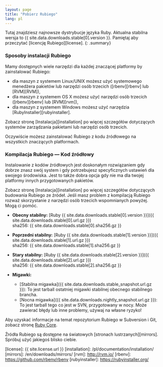 ```yaml
---
layout: page
title: "Pobierz Rubiego"
lang: pl
---
```


Tutaj znajdziesz najnowsze dystrybucje języka Ruby. Aktualna stabilna
wersja to {{ site.data.downloads.stable[0].version }}. Pamiętaj aby przeczytać
[licencję Rubiego][license].
{: .summary}

### Sposoby instalacji Rubiego

Mamy dostępnych wiele narzędzi dla każdej znaczącej platformy by zainstalować
Rubiego:

* dla maszyn z systemem Linux/UNIX możesz użyć systemowego menedżera pakietów
  lub narzędzi osób trzecich ([rbenv][rbenv] lub [RVM][RVM]),
* dla maszyn z systemem OS X możesz użyć narzędzi osób trzecich ([rbenv][rbenv] lub [RVM][rvm]),
* dla maszyn z systemem Windows możesz użyć narzędzia [RubyInstaller][rubyinstaller].

Zobacz stronę [Instalacja][installation] po więcej szczegółów dotyczących
systemów zarządzania pakietami lub narzędzi osób trzecich.

Oczywiście możesz zainstalować Rubiego z kodu źródłowego na wszystkich
znaczących platformach.

### Kompilacja Rubiego — Kod źródłowy

Instalowanie z kodów źródłowych jest doskonałym rozwiązaniem gdy dobrze
znasz swój system i gdy potrzebujesz specyficznych ustawień dla swojego
środowiska. Jest to także dobra opcja gdy nie ma dla twojej platformy
innych przygotowanych pakietów.

Zobacz stronę [Instalacja][installation] po więcej szczegółów dotyczących
budowania Rubiego ze źródeł. Jeśli masz problem z kompilacją Rubiego rozważ
skorzystanie z narzędzi osób trzecich wspomnianych powyżej. Mogą ci pomóc.

* **Obecny stabilny:**
  [Ruby {{ site.data.downloads.stable[0].version }}]({{ site.data.downloads.stable[0].url.gz }})<br>
  sha256: {{ site.data.downloads.stable[0].sha256.gz }}

* **Poprzedni stabilny:**
  [Ruby {{ site.data.downloads.stable[1].version }}]({{ site.data.downloads.stable[1].url.gz }})<br>
  sha256: {{ site.data.downloads.stable[1].sha256.gz }}

* **Stary stabilny:**
  [Ruby {{ site.data.downloads.stable[2].version }}]({{ site.data.downloads.stable[2].url.gz }})<br>
  sha256: {{ site.data.downloads.stable[2].sha256.gz }}

* **Migawki:**
  * [Stabilna migawka]({{ site.data.downloads.stable_snapshot.url.gz }}):
    To jest tarball ostatniej migawki stabilnej obecnego stabilnego brancha.
  * [Nocna migawka]({{ site.data.downloads.nightly_snapshot.url.gz }}):
    To jest tarball tego co jest w SVN, przygotowany
    w nocy. Może zawierać błędy lub inne problemy, używaj na własne ryzyko!

Aby uzyskać informacje na temat repozytorium Rubiego w Subversion i Git,
zobacz stronę [Ruby Core](/en/community/ruby-core/).

Źródła Rubiego są dostępne na światowych
[stronach lustrzanych][mirrors].
Spróbuj użyć jakiegoś blisko ciebie.



[license]: {{ site.license.url }}
[installation]: /pl/documentation/installation/
[mirrors]: /en/downloads/mirrors/
[rvm]: http://rvm.io/
[rbenv]: https://github.com/rbenv/rbenv
[rubyinstaller]: https://rubyinstaller.org/
